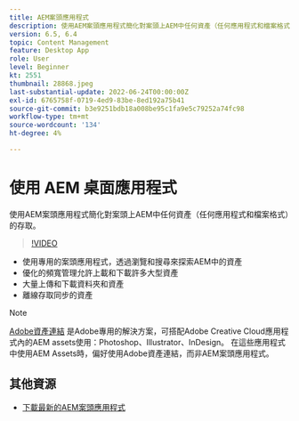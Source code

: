 ```yaml
---
title: AEM案頭應用程式
description: 使用AEM案頭應用程式簡化對案頭上AEM中任何資產（任何應用程式和檔案格式）的存取。
version: 6.5, 6.4
topic: Content Management
feature: Desktop App
role: User
level: Beginner
kt: 2551
thumbnail: 28868.jpeg
last-substantial-update: 2022-06-24T00:00:00Z
exl-id: 6765758f-0719-4ed9-83be-8ed192a75b41
source-git-commit: b3e9251bdb18a008be95c1fa9e5c79252a74fc98
workflow-type: tm+mt
source-wordcount: '134'
ht-degree: 4%

---
```


# 使用 AEM 桌面應用程式

使用AEM案頭應用程式簡化對案頭上AEM中任何資產（任何應用程式和檔案格式）的存取。

>[!VIDEO](https://video.tv.adobe.com/v/28868?quality=12&learn=on)

+ 使用專用的案頭應用程式，透過瀏覽和搜尋來探索AEM中的資產
+ 優化的頻寬管理允許上載和下載許多大型資產
+ 大量上傳和下載資料夾和資產
+ 離線存取同步的資產

>[!NOTE]
>
> [Adobe資產連結](./adobe-asset-link.md) 是Adobe專用的解決方案，可搭配Adobe Creative Cloud應用程式內的AEM assets使用：Photoshop、Illustrator、InDesign。 在這些應用程式中使用AEM Assets時，偏好使用Adobe資產連結，而非AEM案頭應用程式。

## 其他資源

+ [下載最新的AEM案頭應用程式](https://experienceleague.adobe.com/docs/experience-manager-desktop-app/using/release-notes.html)
